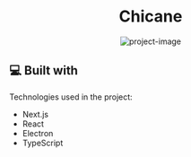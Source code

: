 <h1 align="center" id="title">Chicane</h1>

<p align="center"><img src="https://socialify.git.ci/iDCoded/Chicane/image?font=Raleway&amp;logo=https%3A%2F%2Fupload.wikimedia.org%2Fwikipedia%2Fcommons%2Fthumb%2F3%2F33%2FF1.svg%2F2880px-F1.svg.png%3F20210221014215&amp;name=1&amp;owner=1&amp;pattern=Signal&amp;theme=Dark" alt="project-image"></p>
  
<h2>💻 Built with</h2>

Technologies used in the project:

*   Next.js
*   React
*   Electron
*   TypeScript
